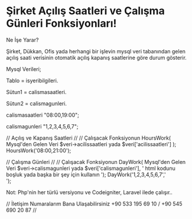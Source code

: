 # Şirket Açılış Saatleri ve Çalışma Günleri Fonksiyonları!

Ne İşe Yarar?

Şirket, Dükkan, Ofis yada herhangi bir işlevin mysql veri tabanından gelen açılış saati verisinin otomatik açılış kapanış saatlerine göre durum gösterir.

Mysql Verileri;

Tablo = isyeribilgileri.

Sütun1 = calismasaatleri.

Sütun2 = calismagunleri.

calismasaatleri "08:00,19:00";

calismagunleri "1,2,3,4,5,6,7";


// Açılış ve Kapanış Saatleri //
// Çalışacak Fonksiyonun HoursWork( Mysql'den Gelen Veri $veri->acilissaatleri yada $veri['acilissaatleri'] );
HoursWork('08:00,21:00');


// Çalışma Günleri //
// Çalışacak Fonksiyonun DayWork( Mysql'den Gelen Veri $veri->calismagunleri yada $veri['calismagunleri'], ' html kodunu boşluk yada başka bir şey için kullanın ');
DayWork('1,2,3,4,5,6,7','<br>');


Not: Php'nin her türlü versiyonu ve Codeigniter, Laravel ilede çalışır..

// İletişim Numaralarım Bana Ulaşabilirsiniz +90 533 195 69 10 / +90 545 690 20 87 //
